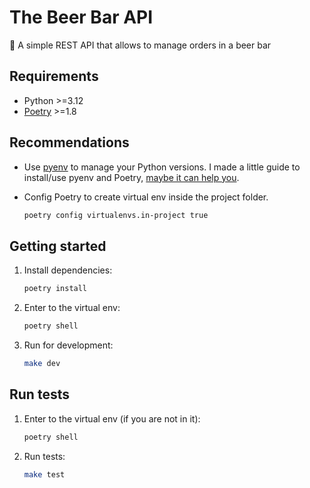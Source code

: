 # The Beer Bar API

🍺 A simple REST API that allows to manage orders in a beer bar

## Requirements

- Python >=3.12
- [Poetry](https://python-poetry.org/docs/) >=1.8

## Recommendations

- Use [pyenv](https://github.com/pyenv/pyenv) to manage your Python versions. I made a little guide to install/use pyenv and Poetry, [maybe it can help you](https://rqbazan.notion.site/Hello-Python-c9627f7ad033471c9d52928b54b05eff?pvs=4).

- Config Poetry to create virtual env inside the project folder.

  ```bash
  poetry config virtualenvs.in-project true
  ```

## Getting started

1. Install dependencies:

   ```bash
   poetry install
   ```

2. Enter to the virtual env:

   ```bash
   poetry shell
   ```

3. Run for development:

   ```bash
   make dev
   ```

## Run tests

1. Enter to the virtual env (if you are not in it):

   ```bash
   poetry shell
   ```

2. Run tests:

   ```bash
   make test
   ```
